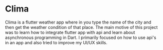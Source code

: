 # Clima
Clima is a flutter weather app where in you type the name of the city and then get the weather condition of that place.
The main motive of this project was to learn how to integrate flutter app with api and learn about asynchronous programming in Dart. 
I primarily focused on how to use api's in an app and also tried to improve my UI/UX skills.
